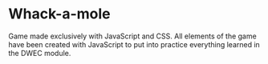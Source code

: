 # Whack-a-mole
Game made exclusively with JavaScript and CSS.
All elements of the game have been created with JavaScript to put into practice everything learned in the DWEC module.
